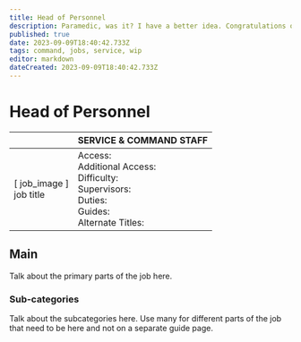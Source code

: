 ```yaml
---
title: Head of Personnel
description: Paramedic, was it? I have a better idea. Congratulations on your promotion to Head of Sanitary Hygiene!
published: true
date: 2023-09-09T18:40:42.733Z
tags: command, jobs, service, wip
editor: markdown
dateCreated: 2023-09-09T18:40:42.733Z
---
```


# Head of Personnel

|                             | SERVICE & COMMAND STAFF                                                                                   |
|-----------------------------|----------------------------------------------------------------------------------------------|
| \[ job_image ]<br>job title | Access:<br>Additional Access:<br>Difficulty:<br>Supervisors:<br>Duties:<br>Guides:<br>Alternate Titles: |

## Main 
Talk about the primary parts of the job here.


### Sub-categories
Talk about the subcategories here. Use many for different parts of the job that need to be here and not on a separate guide page.